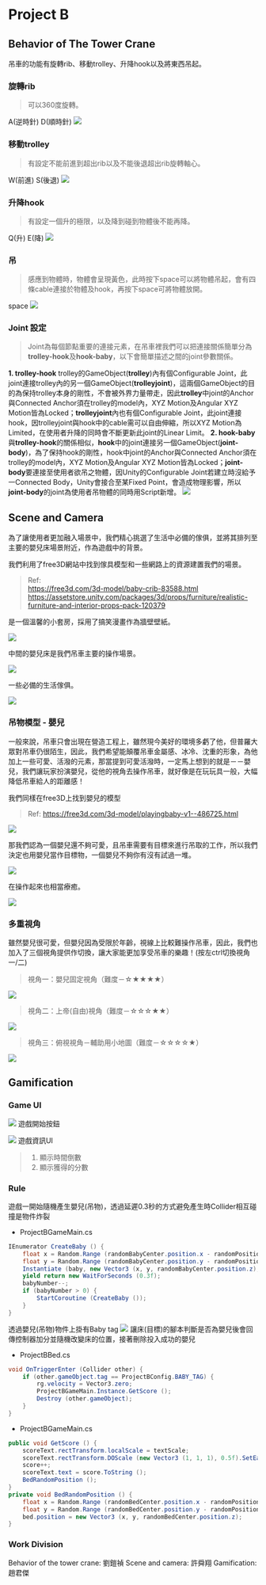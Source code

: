 # Project B

## Behavior of The Tower Crane
吊車的功能有旋轉rib、移動trolley、升降hook以及將東西吊起。
### 旋轉rib
>可以360度旋轉。

A(逆時針)
D(順時針)
![](https://i.imgur.com/HPJtf8N.gif)


### 移動trolley
>有設定不能前進到超出rib以及不能後退超出rib旋轉軸心。

W(前進)
S(後退)
![](https://i.imgur.com/6OiKIJX.gif)


### 升降hook
>有設定一個升的極限，以及降到碰到物體後不能再降。

Q(升)
E(降)
![](https://i.imgur.com/kD9MNh9.gif)


### 吊
> 感應到物體時，物體會呈現黃色，此時按下space可以將物體吊起，會有四條cable連接於物體及hook，再按下space可將物體放開。

space
![](https://i.imgur.com/UKGm2eW.gif)


### Joint 設定
> Joint為每個節點重要的連接元素，在吊車裡我們可以把連接關係簡單分為**trolley-hook**及**hook-baby**，以下會簡單描述之間的joint參數關係。

**1. trolley-hook**
trolley的GameObject(**trolley**)內有個Configurable Joint，此joint連接trolley內的另一個GameObject(**trolleyjoint**)，這兩個GameObject的目的為保持trolley本身的剛性，不會被外界力量帶走，因此**trolley**中joint的Anchor與Connected Anchor須在trolley的model內，XYZ Motion及Angular XYZ Motion皆為Locked；**trolleyjoint**內也有個Configurable Joint，此joint連接hook，因trolleyjoint與hook中的cable需可以自由伸縮，所以XYZ Motion為Limited，在使用者升降的同時會不斷更新此joint的Linear Limit。
**2. hook-baby**
與**trolley-hook**的關係相似，**hook**中的joint連接另一個GameObject(**joint-body**)，為了保持hook的剛性，hook中joint的Anchor與Connected Anchor須在trolley的model內，XYZ Motion及Angular XYZ Motion皆為Locked；**joint-body**要連接至使用者欲吊之物體，因Unity的Configurable Joint若建立時沒給予一Connected Body，Unity會接合至某Fixed Point，會造成物理影響，所以**joint-body**的joint為使用者吊物體的同時用Script新增。
![](https://i.imgur.com/jGzdUVf.png)


## Scene and Camera
為了讓使用者更加融入場景中，我們精心挑選了生活中必備的傢俱，並將其排列至主要的嬰兒床場景附近，作為遊戲中的背景。

我們利用了free3D網站中找到傢具模型和一些網路上的資源建置我們的場景。
>Ref:    
>https://free3d.com/3d-model/baby-crib-83588.html
https://assetstore.unity.com/packages/3d/props/furniture/realistic-furniture-and-interior-props-pack-120379


是一個溫馨的小套房，採用了搞笑漫畫作為牆壁壁紙。

![](https://i.imgur.com/3Dao8x0.jpg)

中間的嬰兒床是我們吊車主要的操作場景。

![](https://i.imgur.com/YkFgBGx.jpg)

一些必備的生活傢俱。

![](https://i.imgur.com/lUiBey5.jpg)

### 吊物模型 - 嬰兒
一般來說，吊車只會出現在營造工程上，雖然現今美好的環境多虧了他，但普羅大眾對吊車仍很陌生，因此，我們希望能顛覆吊車金屬感、冰冷、沈重的形象，為他加上一些可愛、活潑的元素，那當提到可愛活潑時，一定馬上想到的就是－－嬰兒，我們讓玩家扮演嬰兒，從他的視角去操作吊車，就好像是在玩玩具一般，大幅降低吊車給人的距離感！

我們同樣在free3D上找到嬰兒的模型

>Ref:    https://free3d.com/3d-model/playingbaby-v1--486725.html

![](https://i.imgur.com/u2JRjcX.jpg)

那我們認為一個嬰兒還不夠可愛，且吊車需要有目標來進行吊取的工作，所以我們決定也用嬰兒當作目標物，一個嬰兒不夠你有沒有試過一堆。

![](https://i.imgur.com/KiMf4lJ.jpg)

在操作起來也相當療癒。

![](https://i.imgur.com/B8v25ki.jpg)

### 多重視角
雖然嬰兒很可愛，但嬰兒因為受限於年齡，視線上比較難操作吊車，因此，我們也加入了三個視角提供作切換，讓大家能更加享受吊車的樂趣！(按左ctrl切換視角一/二)

>視角一：嬰兒固定視角（難度－☆★★★★）

![](https://i.imgur.com/G6OQWtl.jpg)

>視角二：上帝(自由)視角（難度－☆☆☆★★）

![](https://i.imgur.com/UbDTwX0.jpg)

>視角三：俯視視角－輔助用小地圖（難度－☆☆☆☆★）

![](https://i.imgur.com/66gobAQ.jpg)

## Gamification

### Game UI

![](https://i.imgur.com/9kTYFN3.png)
遊戲開始按鈕

![](https://i.imgur.com/yceaMOR.png)
遊戲資訊UI
> 1. 顯示時間倒數
> 2. 顯示獲得的分數
### Rule
遊戲一開始隨機產生嬰兒(吊物)，透過延遲0.3秒的方式避免產生時Collider相互碰撞是物件炸裂
* ProjectBGameMain.cs
```csharp
IEnumerator CreateBaby () {
    float x = Random.Range (randomBabyCenter.position.x - randomPositionRange, randomBabyCenter.position.x + randomPositionRange);
    float y = Random.Range (randomBabyCenter.position.y - randomPositionRange, randomBabyCenter.position.y + randomPositionRange);
    Instantiate (baby, new Vector3 (x, y, randomBabyCenter.position.z), Quaternion.identity);
    yield return new WaitForSeconds (0.3f);
    babyNumber--;
    if (babyNumber > 0) {
        StartCoroutine (CreateBaby ());
    }
}
```
透過嬰兒(吊物)物件上掛有Baby tag
![](https://i.imgur.com/6iVggoe.png)
讓床(目標)的腳本判斷是否為嬰兒後會回傳控制器加分並隨機改變床的位置，接著刪除投入成功的嬰兒
* ProjectBBed.cs
```csharp
void OnTriggerEnter (Collider other) {
    if (other.gameObject.tag == ProjectBConfig.BABY_TAG) {
        rg.velocity = Vector3.zero;
        ProjectBGameMain.Instance.GetScore ();
        Destroy (other.gameObject);
    }
}
```
* ProjectBGameMain.cs
```csharp
public void GetScore () {
    scoreText.rectTransform.localScale = textScale;
    scoreText.rectTransform.DOScale (new Vector3 (1, 1, 1), 0.5f).SetEase (textEase);
    score++;
    scoreText.text = score.ToString ();
    BedRandomPosition ();
}
private void BedRandomPosition () {
    float x = Random.Range (randomBedCenter.position.x - randomPositionRange, randomBedCenter.position.x + randomPositionRange);
    float y = Random.Range (randomBedCenter.position.y - randomPositionRange, randomBedCenter.position.y + randomPositionRange);
    bed.position = new Vector3 (x, y, randomBedCenter.position.z);
}
```

### Work Division

Behavior of the tower crane: 劉鎧禎
Scene and camera: 許舜翔
Gamification: 趙君傑
